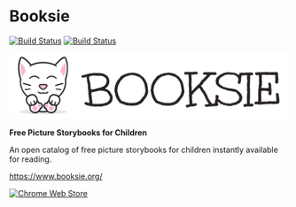 # Booksie

[![Build Status](https://travis-ci.org/sgtpep/booksie.svg?branch=master)](https://travis-ci.org/sgtpep/booksie)
[![Build Status](https://travis-ci.org/sgtpep/booksie-data.svg?branch=master)](https://travis-ci.org/sgtpep/booksie-data)

[![Booksie](https://raw.githubusercontent.com/sgtpep/booksie/master/assets/logo.svg?sanitize=true)](https://www.booksie.org/)

**Free Picture Storybooks for Children**

An open catalog of free picture storybooks for children instantly available for reading.

https://www.booksie.org/

[![Chrome Web Store](https://developer.chrome.com/webstore/images/ChromeWebStore_Badge_v2_206x58.png)](https://chrome.google.com/webstore/detail/booksie/njfbpmjedghkdjaaaekflfefjjgijhng)
